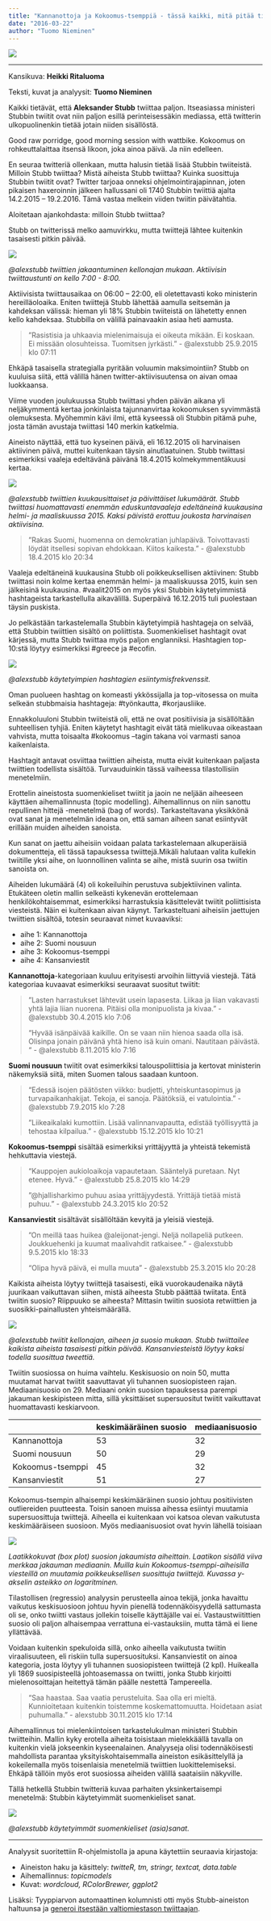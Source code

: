 ```yaml
---
title: "Kannanottoja ja Kokoomus-tsemppiä - tässä kaikki, mitä pitää tietää Stubbin twitteristä"
date: "2016-03-22"
author: "Tuomo Nieminen"
---
```


![](stubb_hyppy.png)

* * *

Kansikuva: **Heikki Ritaluoma**

Teksti, kuvat ja analyysit: **Tuomo Nieminen**



Kaikki tietävät, että **Aleksander Stubb** twiittaa paljon. Itseasiassa ministeri Stubbin twiitit ovat niin paljon esillä perinteisessäkin mediassa, että twitterin ulkopuolinenkin tietää jotain niiden sisällöstä.

Good raw porridge, good morning session with wattbike. Kokoomus on rohkeuttalaittaa itsensä likoon, joka ainoa päivä. Ja niin edelleen.

En seuraa twitteriä ollenkaan, mutta halusin tietää lisää Stubbin twiiteistä. Milloin Stubb twiittaa? Mistä aiheista Stubb twiittaa? Kuinka suosittuja Stubbin twiitit ovat? Twitter tarjoaa onneksi ohjelmointirajapinnan, joten pikaisen haxeroinnin jälkeen hallussani oli 1740 Stubbin twiittiä ajalta 14.2.2015 – 19.2.2016. Tämä vastaa melkein viiden twiitin päivätahtia.

Aloitetaan ajankohdasta: milloin Stubb twiittaa?

Stubb on twitterissä melko aamuvirkku, mutta twiittejä lähtee kuitenkin tasaisesti pitkin päivää.

![](alexstubb_tweets_tunnit.png)

_@alexstubb twiittien jakaantuminen kellonajan mukaan. Aktiivisin twiittaustunti on kello 7:00 - 8:00._

Aktiivisista twiittausaikaa on 06:00 – 22:00, eli oletettavasti koko ministerin hereilläoloaika. Eniten twiittejä Stubb lähettää aamulla seitsemän ja kahdeksan välissä: hieman yli 18% Stubbin twiiteistä on lähetetty ennen kello kahdeksaa. Stubbilla on välillä painavaakin asiaa heti aamusta.

> ”Rasistisia ja uhkaavia mielenimaisuja ei oikeuta mikään. Ei koskaan. Ei missään olosuhteissa. Tuomitsen jyrkästi.” - @alexstubb 25.9.2015 klo 07:11

Ehkäpä tasaisella strategialla pyritään voluumin maksimointiin? Stubb on kuuluisa siitä, että välillä hänen twitter-aktiivisuutensa on aivan omaa luokkaansa.

Viime vuoden joulukuussa Stubb twiittasi yhden päivän aikana yli neljäkymmentä kertaa jonkinlaista tajunnanvirtaa kokoomuksen syvimmästä olemuksesta. Myöhemmin kävi ilmi, että kyseessä oli Stubbin pitämä puhe, josta tämän avustaja twiittasi 140 merkin katkelmia.

Aineisto näyttää, että tuo kyseinen päivä, eli 16.12.2015 oli harvinaisen aktiivinen päivä, muttei kuitenkaan täysin ainutlaatuinen. Stubb twiittasi esimerkiksi vaaleja edeltävänä päivänä 18.4.2015 kolmekymmentäkuusi kertaa.



![](alexstubb_tweets_kuukaudet_paivat.png)

_@alexstubb twiittien kuukausittaiset ja päivittäiset lukumäärät. Stubb twiittasi huomattavasti enemmän eduskuntavaaleja edeltäneinä kuukausina helmi- ja maaliskuussa 2015. Kaksi päivistä erottuu joukosta harvinaisen aktiivisina._



> ”Rakas Suomi, huomenna on demokratian juhlapäivä. Toivottavasti löydät itsellesi sopivan ehdokkaan. Kiitos kaikesta.” - @alexstubb 18.4.2015 klo 20:34



Vaaleja edeltäneinä kuukausina Stubb oli poikkeuksellisen aktiivinen: Stubb twiittasi noin kolme kertaa enemmän helmi- ja maaliskuussa 2015, kuin sen jälkeisinä kuukausina. #vaalit2015 on myös yksi Stubbin käytetyimmistä hashtageista tarkastellulla aikavälillä. Superpäivä 16.12.2015 tuli puolestaan täysin puskista.

Jo pelkästään tarkastelemalla Stubbin käytetyimpiä hashtageja on selvää, että Stubbin twiittien sisältö on poliittista. Suomenkieliset hashtagit ovat kärjessä, mutta Stubb twiittaa myös paljon englanniksi. Hashtagien top-10:stä löytyy esimerkiksi #greece ja #ecofin.

![](alexstubb_tags.png)

_@alexstubb käytetyimpien hashtagien esiintymisfrekvenssit._

Oman puolueen hashtag on komeasti ykkössijalla ja top-vitosessa on muita selkeän stubbmaisia hashtageja: #työnkautta, #korjausliike.

Ennakkoluuloni Stubbin twiiteistä oli, että ne ovat positiivisia ja sisällöltään suhteellisen tyhjiä. Eniten käytetyt hashtagit eivät tätä mielikuvaa oikeastaan vahvista, mutta toisaalta #kokoomus –tagin takana voi varmasti sanoa kaikenlaista.

Hashtagit antavat osviittaa twiittien aiheista, mutta eivät kuitenkaan paljasta twiittien todellista sisältöä. Turvauduinkin tässä vaiheessa tilastollisiin menetelmiin.

Erottelin aineistosta suomenkieliset twiitit ja jaoin ne neljään aiheeseen käyttäen aihemallinnusta (topic modelling). Aihemallinnus on niin sanottu repullinen hittejä -menetelmä (bag of words). Tarkasteltavana yksikkönä ovat sanat ja menetelmän ideana on, että saman aiheen sanat esiintyvät erillään muiden aiheiden sanoista.

Kun sanat on jaettu aiheisiin voidaan palata tarkastelemaan alkuperäisiä dokumentteja, eli tässä tapauksessa twiittejä.Mikäli halutaan valita kullekin twiitille yksi aihe, on luonnollinen valinta se aihe, mistä suurin osa twiitin sanoista on.

Aiheiden lukumäärä (4) oli kokeiluihin perustuva subjektiivinen valinta. Etukäteen oletin mallin selkeästi kykenevän erottelemaan henkilökohtaisemmat, esimerkiksi harrastuksia käsittelevät twiitit poliittisista viesteistä. Näin ei kuitenkaan aivan käynyt. Tarkasteltuani aiheisiin jaettujen twiittien sisältöä, totesin seuraavat nimet kuvaaviksi:

- aihe 1: Kannanottoja
- aihe 2: Suomi nousuun
- aihe 3: Kokoomus-tsemppi
- aihe 4: Kansanviestit

**Kannanottoja**\-kategoriaan kuuluu erityisesti arvoihin liittyviä viestejä. Tätä kategoriaa kuvaavat esimerkiksi seuraavat suositut twiitit:

> ”Lasten harrastukset lähtevät usein lapasesta. Liikaa ja liian vakavasti yhtä lajia liian nuorena. Pitäisi olla monipuolista ja kivaa.” - @alexstubb 30.4.2015 klo 7:06
> 
> “Hyvää isänpäivää kaikille. On se vaan niin hienoa saada olla isä. Olisinpa jonain päivänä yhtä hieno isä kuin omani. Nautitaan päivästä. “ - @alexstubb 8.11.2015 klo 7:16

**Suomi nousuun** twiitit ovat esimerkiksi talouspoliittisia ja kertovat ministerin näkemyksiä siitä, miten Suomen talous saadaan kuntoon.

> “Edessä isojen päätösten viikko: budjetti, yhteiskuntasopimus ja turvapaikanhakijat. Tekoja, ei sanoja. Päätöksiä, ei vatulointia.” - @alexstubb 7.9.2015 klo 7:28
> 
> ”Liikeaikalaki kumottiin. Lisää valinnanvapautta, edistää työllisyyttä ja tehostaa kilpailua.” - @alexstubb 15.12.2015 klo 10:21

**Kokoomus-tsemppi** sisältää esimerkiksi yrittäjyyttä ja yhteistä tekemistä hehkuttavia viestejä.

> “Kauppojen aukioloaikoja vapautetaan. Sääntelyä puretaan. Nyt etenee. Hyvä.” - @alexstubb 25.8.2015 klo 14:29
> 
> ”@hjallisharkimo puhuu asiaa yrittäjyydestä. Yrittäjä tietää mistä puhuu.” - @alexstubb 24.3.2015 klo 20:52

**Kansanviestit** sisältävät sisällöltään kevyitä ja yleisiä viestejä.

> ”On meillä taas huikea @aleijonat-jengi. Neljä nollapeliä putkeen. Joukkuehenki ja kuumat maalivahdit ratkaisee.” - @alexstubb 9.5.2015 klo 18:33
> 
> “Olipa hyvä päivä, ei mulla muuta” - @alexstubb 25.3.2015 klo 20:28



Kaikista aiheista löytyy twiittejä tasaisesti, eikä vuorokaudenaika näytä juurikaan vaikuttavan siihen, mistä aiheesta Stubb päättää twiitata. Entä twiitin suosio? Riippuuko se aiheesta? Mittasin twiitin suosiota retwiittien ja suosikki-painallusten yhteismäärällä.


![](alexstubbtweets_by_pop_topic.png)

_@alexstubb twiitit kellonajan, aiheen ja suosio mukaan. Stubb twiittailee kaikista aiheista tasaisesti pitkin päivää. Kansanviesteistä löytyy kaksi todella suosittua tweettiä._

Twiitin suosiossa on huima vaihtelu. Keskisuosio on noin 50, mutta muutamat harvat twiitit saavuttavat yli tuhannen suosiopisteen rajan. Mediaanisuosio on 29. Mediaani onkin suosion tapauksessa parempi jakauman keskipisteen mitta, sillä yksittäiset supersuositut twiitit vaikuttavat huomattavasti keskiarvoon.

| | keskimääräinen suosio | mediaanisuosio |
|--|--|--|
| Kannanottoja | 53 | 32 |
| Suomi nousuun | 50 |29 |
| Kokoomus-tsemppi | 45 | 32 |
| Kansanviestit | 51 | 27 |



Kokoomus-tsempin alhaisempi keskimääräinen suosio johtuu positiivisten outliereiden puutteesta. Toisin sanoen muissa aihessa esiintyi muutamia supersuosittuja twiittejä. Aiheella ei kuitenkaan voi katsoa olevan vaikutusta keskimääräiseen suosioon. Myös mediaanisuosiot ovat hyvin lähellä toisiaan



![](alexstubb_log_keskisuosio_aiheittain.png)

_Laatikkokuvat (box plot) suosion jakaumista aiheittain. Laatikon sisällä viiva merkkaa jakauman mediaanin. Muilla kuin Kokoomus-tsemppi-aiheisilla viesteillä on muutamia poikkeuksellisen suosittuja twiittejä. Kuvassa y-akselin asteikko on logaritminen._



Tilastollisen (regressio) analyysin perusteella ainoa tekijä, jonka havaittu vaikutus keskisuosioon johtuu hyvin pienellä todennäköisyydellä sattumasta oli se, onko twiitti vastaus jollekin toiselle käyttäjälle vai ei. Vastaustwiitittien suosio oli paljon alhaisempaa verrattuna ei-vastauksiin, mutta tämä ei liene yllättävää.

Voidaan kuitenkin spekuloida sillä, onko aiheella vaikutusta twiitin viraalisuuteen, eli riskiin tulla supersuosituksi. Kansanviestit on ainoa kategoria, josta löytyy yli tuhannen suosiopisteen twiittejä (2 kpl). Huikealla yli 1869 suosipisteellä johtoasemassa on twiitti, jonka Stubb kirjoitti mielenosoittajan heitettyä tämän päälle nestettä Tampereella.

> “Saa haastaa. Saa vaatia perusteluita. Saa olla eri mieltä. Kunnioitetaan kuitenkin toistemme koskemattomuutta. Hoidetaan asiat puhumalla.” - alexstubb 30.11.2015 klo 17:14

Aihemallinnus toi mielenkiintoisen tarkastelukulman ministeri Stubbin twiitteihin. Mallin kyky erotella aiheita toisistaan mielekkäällä tavalla on kuitenkin vielä jokseenkin kyseenalainen. Analyyseja olisi todennäköisesti mahdollista parantaa yksityiskohtaisemmalla aineiston esikäsittelyllä ja kokeilemalla myös toisenlaisia menetelmiä twiittien luokittelemiseksi. Ehkäpä tällöin myös erot suosiossa aiheiden välillä saataisiin näkyville.

Tällä hetkellä Stubbin twitteriä kuvaa parhaiten yksinkertaisempi menetelmä: Stubbin käytetyimmät suomenkieliset sanat.

![](alexstubb_suosituimmat_sanat_finnish.png)

_@alexstubb käytetyimmät suomenkieliset (asia)sanat._

* * *



Analyysit suoritettiin R-ohjelmistolla ja apuna käytettiin seuraavia kirjastoja:

- Aineiston haku ja käsittely: _twitteR, tm, stringr, textcat, data.table_
- Aihemallinnus: _topicmodels_
- Kuvat: _wordcloud, RColorBrewer, ggplot2_

Lisäksi: Tyyppiarvon automaattinen kolumnisti otti myös Stubb-aineiston haltuunsa ja [generoi itsestään valtiomiestason twiittaajan](../2016-03-22-automaattinen-kolumnisti-becoming-alexander-stubb/index.md).
